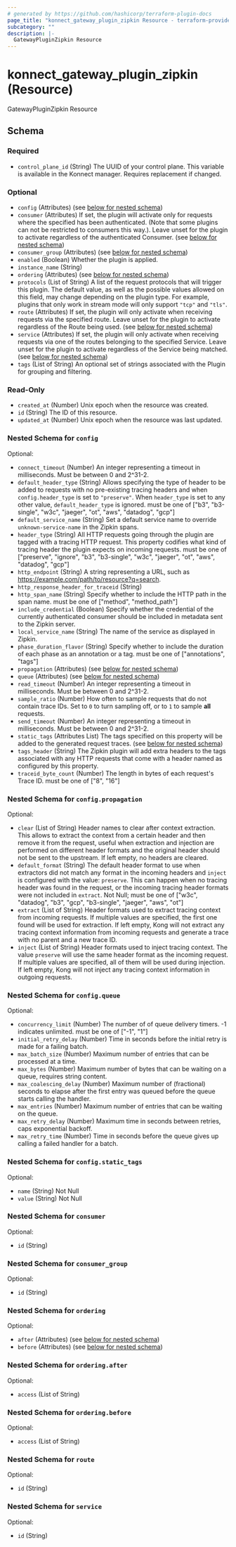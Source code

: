 ```yaml
---
# generated by https://github.com/hashicorp/terraform-plugin-docs
page_title: "konnect_gateway_plugin_zipkin Resource - terraform-provider-konnect"
subcategory: ""
description: |-
  GatewayPluginZipkin Resource
---
```


# konnect_gateway_plugin_zipkin (Resource)

GatewayPluginZipkin Resource



<!-- schema generated by tfplugindocs -->
## Schema

### Required

- `control_plane_id` (String) The UUID of your control plane. This variable is available in the Konnect manager. Requires replacement if changed.

### Optional

- `config` (Attributes) (see [below for nested schema](#nestedatt--config))
- `consumer` (Attributes) If set, the plugin will activate only for requests where the specified has been authenticated. (Note that some plugins can not be restricted to consumers this way.). Leave unset for the plugin to activate regardless of the authenticated Consumer. (see [below for nested schema](#nestedatt--consumer))
- `consumer_group` (Attributes) (see [below for nested schema](#nestedatt--consumer_group))
- `enabled` (Boolean) Whether the plugin is applied.
- `instance_name` (String)
- `ordering` (Attributes) (see [below for nested schema](#nestedatt--ordering))
- `protocols` (List of String) A list of the request protocols that will trigger this plugin. The default value, as well as the possible values allowed on this field, may change depending on the plugin type. For example, plugins that only work in stream mode will only support `"tcp"` and `"tls"`.
- `route` (Attributes) If set, the plugin will only activate when receiving requests via the specified route. Leave unset for the plugin to activate regardless of the Route being used. (see [below for nested schema](#nestedatt--route))
- `service` (Attributes) If set, the plugin will only activate when receiving requests via one of the routes belonging to the specified Service. Leave unset for the plugin to activate regardless of the Service being matched. (see [below for nested schema](#nestedatt--service))
- `tags` (List of String) An optional set of strings associated with the Plugin for grouping and filtering.

### Read-Only

- `created_at` (Number) Unix epoch when the resource was created.
- `id` (String) The ID of this resource.
- `updated_at` (Number) Unix epoch when the resource was last updated.

<a id="nestedatt--config"></a>
### Nested Schema for `config`

Optional:

- `connect_timeout` (Number) An integer representing a timeout in milliseconds. Must be between 0 and 2^31-2.
- `default_header_type` (String) Allows specifying the type of header to be added to requests with no pre-existing tracing headers and when `config.header_type` is set to `"preserve"`. When `header_type` is set to any other value, `default_header_type` is ignored. must be one of ["b3", "b3-single", "w3c", "jaeger", "ot", "aws", "datadog", "gcp"]
- `default_service_name` (String) Set a default service name to override `unknown-service-name` in the Zipkin spans.
- `header_type` (String) All HTTP requests going through the plugin are tagged with a tracing HTTP request. This property codifies what kind of tracing header the plugin expects on incoming requests. must be one of ["preserve", "ignore", "b3", "b3-single", "w3c", "jaeger", "ot", "aws", "datadog", "gcp"]
- `http_endpoint` (String) A string representing a URL, such as https://example.com/path/to/resource?q=search.
- `http_response_header_for_traceid` (String)
- `http_span_name` (String) Specify whether to include the HTTP path in the span name. must be one of ["method", "method_path"]
- `include_credential` (Boolean) Specify whether the credential of the currently authenticated consumer should be included in metadata sent to the Zipkin server.
- `local_service_name` (String) The name of the service as displayed in Zipkin.
- `phase_duration_flavor` (String) Specify whether to include the duration of each phase as an annotation or a tag. must be one of ["annotations", "tags"]
- `propagation` (Attributes) (see [below for nested schema](#nestedatt--config--propagation))
- `queue` (Attributes) (see [below for nested schema](#nestedatt--config--queue))
- `read_timeout` (Number) An integer representing a timeout in milliseconds. Must be between 0 and 2^31-2.
- `sample_ratio` (Number) How often to sample requests that do not contain trace IDs. Set to `0` to turn sampling off, or to `1` to sample **all** requests.
- `send_timeout` (Number) An integer representing a timeout in milliseconds. Must be between 0 and 2^31-2.
- `static_tags` (Attributes List) The tags specified on this property will be added to the generated request traces. (see [below for nested schema](#nestedatt--config--static_tags))
- `tags_header` (String) The Zipkin plugin will add extra headers to the tags associated with any HTTP requests that come with a header named as configured by this property.
- `traceid_byte_count` (Number) The length in bytes of each request's Trace ID. must be one of ["8", "16"]

<a id="nestedatt--config--propagation"></a>
### Nested Schema for `config.propagation`

Optional:

- `clear` (List of String) Header names to clear after context extraction. This allows to extract the context from a certain header and then remove it from the request, useful when extraction and injection are performed on different header formats and the original header should not be sent to the upstream. If left empty, no headers are cleared.
- `default_format` (String) The default header format to use when extractors did not match any format in the incoming headers and `inject` is configured with the value: `preserve`. This can happen when no tracing header was found in the request, or the incoming tracing header formats were not included in `extract`. Not Null; must be one of ["w3c", "datadog", "b3", "gcp", "b3-single", "jaeger", "aws", "ot"]
- `extract` (List of String) Header formats used to extract tracing context from incoming requests. If multiple values are specified, the first one found will be used for extraction. If left empty, Kong will not extract any tracing context information from incoming requests and generate a trace with no parent and a new trace ID.
- `inject` (List of String) Header formats used to inject tracing context. The value `preserve` will use the same header format as the incoming request. If multiple values are specified, all of them will be used during injection. If left empty, Kong will not inject any tracing context information in outgoing requests.


<a id="nestedatt--config--queue"></a>
### Nested Schema for `config.queue`

Optional:

- `concurrency_limit` (Number) The number of of queue delivery timers. -1 indicates unlimited. must be one of ["-1", "1"]
- `initial_retry_delay` (Number) Time in seconds before the initial retry is made for a failing batch.
- `max_batch_size` (Number) Maximum number of entries that can be processed at a time.
- `max_bytes` (Number) Maximum number of bytes that can be waiting on a queue, requires string content.
- `max_coalescing_delay` (Number) Maximum number of (fractional) seconds to elapse after the first entry was queued before the queue starts calling the handler.
- `max_entries` (Number) Maximum number of entries that can be waiting on the queue.
- `max_retry_delay` (Number) Maximum time in seconds between retries, caps exponential backoff.
- `max_retry_time` (Number) Time in seconds before the queue gives up calling a failed handler for a batch.


<a id="nestedatt--config--static_tags"></a>
### Nested Schema for `config.static_tags`

Optional:

- `name` (String) Not Null
- `value` (String) Not Null



<a id="nestedatt--consumer"></a>
### Nested Schema for `consumer`

Optional:

- `id` (String)


<a id="nestedatt--consumer_group"></a>
### Nested Schema for `consumer_group`

Optional:

- `id` (String)


<a id="nestedatt--ordering"></a>
### Nested Schema for `ordering`

Optional:

- `after` (Attributes) (see [below for nested schema](#nestedatt--ordering--after))
- `before` (Attributes) (see [below for nested schema](#nestedatt--ordering--before))

<a id="nestedatt--ordering--after"></a>
### Nested Schema for `ordering.after`

Optional:

- `access` (List of String)


<a id="nestedatt--ordering--before"></a>
### Nested Schema for `ordering.before`

Optional:

- `access` (List of String)



<a id="nestedatt--route"></a>
### Nested Schema for `route`

Optional:

- `id` (String)


<a id="nestedatt--service"></a>
### Nested Schema for `service`

Optional:

- `id` (String)
